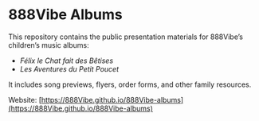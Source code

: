 # 888Vibe Albums

This repository contains the public presentation materials for 888Vibe’s children’s music albums:

- *Félix le Chat fait des Bêtises*  
- *Les Aventures du Petit Poucet*

It includes song previews, flyers, order forms, and other family resources.

Website: [https://888Vibe.github.io/888Vibe-albums](https://888Vibe.github.io/888Vibe-albums)
